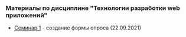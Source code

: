 ### Материалы по дисциплине "Технологии разработки web приложений"


- [Семинар 1](https://github.com/GeorgiyDemo/FA/tree/master/Course%20III/TRWP/new_tasks/task1) - создание формы опроса (22.09.2021)